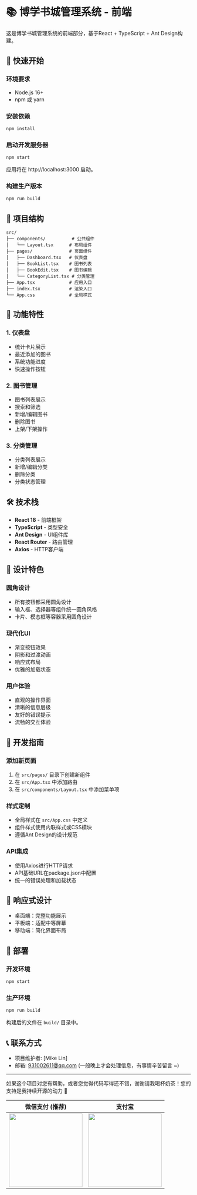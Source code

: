 # 📚 博学书城管理系统 - 前端

这是博学书城管理系统的前端部分，基于React + TypeScript + Ant Design构建。

## 🚀 快速开始

### 环境要求

- Node.js 16+
- npm 或 yarn

### 安装依赖

```bash
npm install
```

### 启动开发服务器

```bash
npm start
```

应用将在 http://localhost:3000 启动。

### 构建生产版本

```bash
npm run build
```

## 📁 项目结构

```
src/
├── components/          # 公共组件
│   └── Layout.tsx      # 布局组件
├── pages/              # 页面组件
│   ├── Dashboard.tsx   # 仪表盘
│   ├── BookList.tsx    # 图书列表
│   ├── BookEdit.tsx    # 图书编辑
│   └── CategoryList.tsx # 分类管理
├── App.tsx             # 应用入口
├── index.tsx           # 渲染入口
└── App.css             # 全局样式
```

## 🎨 功能特性

### 1. 仪表盘
- 统计卡片展示
- 最近添加的图书
- 系统功能进度
- 快速操作按钮

### 2. 图书管理
- 图书列表展示
- 搜索和筛选
- 新增/编辑图书
- 删除图书
- 上架/下架操作

### 3. 分类管理
- 分类列表展示
- 新增/编辑分类
- 删除分类
- 分类状态管理

## 🛠️ 技术栈

- **React 18** - 前端框架
- **TypeScript** - 类型安全
- **Ant Design** - UI组件库
- **React Router** - 路由管理
- **Axios** - HTTP客户端

## 🎯 设计特色

### 圆角设计
- 所有按钮都采用圆角设计
- 输入框、选择器等组件统一圆角风格
- 卡片、模态框等容器采用圆角设计

### 现代化UI
- 渐变按钮效果
- 阴影和过渡动画
- 响应式布局
- 优雅的加载状态

### 用户体验
- 直观的操作界面
- 清晰的信息层级
- 友好的错误提示
- 流畅的交互体验

## 🔧 开发指南

### 添加新页面

1. 在 `src/pages/` 目录下创建新组件
2. 在 `src/App.tsx` 中添加路由
3. 在 `src/components/Layout.tsx` 中添加菜单项

### 样式定制

- 全局样式在 `src/App.css` 中定义
- 组件样式使用内联样式或CSS模块
- 遵循Ant Design的设计规范

### API集成

- 使用Axios进行HTTP请求
- API基础URL在package.json中配置
- 统一的错误处理和加载状态

## 📱 响应式设计

- 桌面端：完整功能展示
- 平板端：适配中等屏幕
- 移动端：简化界面布局

## 🚀 部署

### 开发环境

```bash
npm start
```

### 生产环境

```bash
npm run build
```

构建后的文件在 `build/` 目录中。

## 📞 联系方式

- 项目维护者: [Mike Lin]
- 邮箱: 931002611@qq.com (一般晚上才会处理信息，有事情辛苦留言 ~)

---

如果这个项目对您有帮助，或者您觉得代码写得还不错，谢谢请我喝杯奶茶！您的支持是我持续开源的动力 💪

<div align="center">

**微信支付** (推荐) | **支付宝**
---|---
<img src="./pic/wechat.jpg" width="200" height="200" /> | <img src="./pic/zhifubao.jpg" width="200" height="200" />

</div>